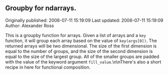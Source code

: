 ## Groupby for ndarrays. 
Originally published: 2006-07-11 15:19:09 
Last updated: 2006-07-11 15:19:09 
Author: Alexander Ross 
 
This is a groupby function for arrays.  Given a list of arrays and a `key` function, it will group each array based on the value of `key(args[0])`.  The returned arrays will be two dimensional.  The size of the first dimension is equal to the number of groups, and the size of the second dimension is equal to the size of the largest group.  All of the smaller groups are padded with the value of the keyword argument `fill_value`.\n\nThere's also a short recipe in here for functional composition.